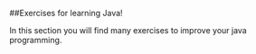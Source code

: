 ##Exercises for learning Java!

In this section you will find many exercises to improve your java programming. 